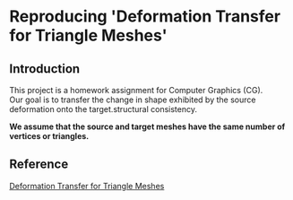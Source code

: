 # Reproducing 'Deformation Transfer for Triangle Meshes'
## Introduction
This project is a homework assignment for Computer Graphics (CG).  
Our goal is to transfer the change in shape exhibited by the source deformation onto the target.structural consistency.  

**We assume that the source and target meshes have the same number of vertices or triangles.**  



## Reference
[Deformation Transfer for Triangle Meshes](https://people.csail.mit.edu/sumner/research/deftransfer/Sumner2004DTF.pdf)